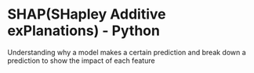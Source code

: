 # SHAP(SHapley Additive exPlanations) - Python
Understanding why a model makes a certain prediction and break down a prediction to show the impact of each feature
